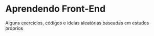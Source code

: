 # Aprendendo Front-End
 Alguns exercicios, códigos e ideias aleatórias baseadas em estudos próprios
